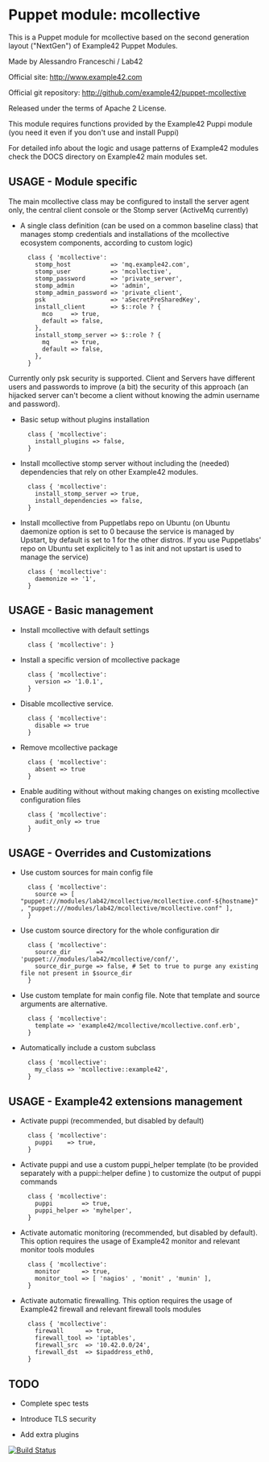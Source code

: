 # Puppet module: mcollective

This is a Puppet module for mcollective based on the second generation layout ("NextGen") of Example42 Puppet Modules.

Made by Alessandro Franceschi / Lab42

Official site: http://www.example42.com

Official git repository: http://github.com/example42/puppet-mcollective

Released under the terms of Apache 2 License.

This module requires functions provided by the Example42 Puppi module (you need it even if you don't use and install Puppi)

For detailed info about the logic and usage patterns of Example42 modules check the DOCS directory on Example42 main modules set.

## USAGE - Module specific

The main mcollective class may be configured to install the server agent only, the central client console or the  Stomp server (ActiveMq currently)

* A single class definition (can be used on a common baseline class) that manages stomp credentials and installations of the mcollective ecosystem components, according to custom logic)

        class { 'mcollective':
          stomp_host           => 'mq.example42.com',
          stomp_user           => 'mcollective',
          stomp_password       => 'private_server',
          stomp_admin          => 'admin',
          stomp_admin_password => 'private_client',
          psk                  => 'aSecretPreSharedKey',
          install_client       => $::role ? {
            mco     => true,
            default => false,
          },
          install_stomp_server => $::role ? {
            mq      => true,
            default => false,
          },
        }

Currently only psk security is supported. Client and Servers have different users and passwords to improve (a bit) the security of this approach (an hijacked server can't become a client without knowing the admin username and password).

* Basic setup without plugins installation

        class { 'mcollective':
          install_plugins => false,
        }

* Install mcollective stomp server without including the (needed) dependencies that rely on other Example42 modules.

        class { 'mcollective':
          install_stomp_server => true,
          install_dependencies => false,
        }

* Install mcollective from Puppetlabs repo on Ubuntu (on Ubuntu daemonize option is set to 0 because the service is managed by Upstart, by default is set to 1 for the other distros. If you use Puppetlabs' repo on Ubuntu set explicitely to 1 as init and not upstart is used to manage the service)

        class { 'mcollective':
          daemonize => '1',
        }

## USAGE - Basic management

* Install mcollective with default settings

        class { 'mcollective': }

* Install a specific version of mcollective package

        class { 'mcollective':
          version => '1.0.1',
        }

* Disable mcollective service.

        class { 'mcollective':
          disable => true
        }

* Remove mcollective package

        class { 'mcollective':
          absent => true
        }

* Enable auditing without without making changes on existing mcollective configuration files

        class { 'mcollective':
          audit_only => true
        }


## USAGE - Overrides and Customizations
* Use custom sources for main config file 

        class { 'mcollective':
          source => [ "puppet:///modules/lab42/mcollective/mcollective.conf-${hostname}" , "puppet:///modules/lab42/mcollective/mcollective.conf" ], 
        }


* Use custom source directory for the whole configuration dir

        class { 'mcollective':
          source_dir       => 'puppet:///modules/lab42/mcollective/conf/',
          source_dir_purge => false, # Set to true to purge any existing file not present in $source_dir
        }

* Use custom template for main config file. Note that template and source arguments are alternative. 

        class { 'mcollective':
          template => 'example42/mcollective/mcollective.conf.erb',
        }

* Automatically include a custom subclass

        class { 'mcollective':
          my_class => 'mcollective::example42',
        }


## USAGE - Example42 extensions management 
* Activate puppi (recommended, but disabled by default)

        class { 'mcollective':
          puppi    => true,
        }

* Activate puppi and use a custom puppi_helper template (to be provided separately with a puppi::helper define ) to customize the output of puppi commands 

        class { 'mcollective':
          puppi        => true,
          puppi_helper => 'myhelper', 
        }

* Activate automatic monitoring (recommended, but disabled by default). This option requires the usage of Example42 monitor and relevant monitor tools modules

        class { 'mcollective':
          monitor      => true,
          monitor_tool => [ 'nagios' , 'monit' , 'munin' ],
        }

* Activate automatic firewalling. This option requires the usage of Example42 firewall and relevant firewall tools modules

        class { 'mcollective':       
          firewall      => true,
          firewall_tool => 'iptables',
          firewall_src  => '10.42.0.0/24',
          firewall_dst  => $ipaddress_eth0,
        }


## TODO

* Complete spec tests

* Introduce TLS security

* Add extra plugins

[![Build Status](https://travis-ci.org/example42/puppet-mcollective.png?branch=master)](https://travis-ci.org/example42/puppet-mcollective)
